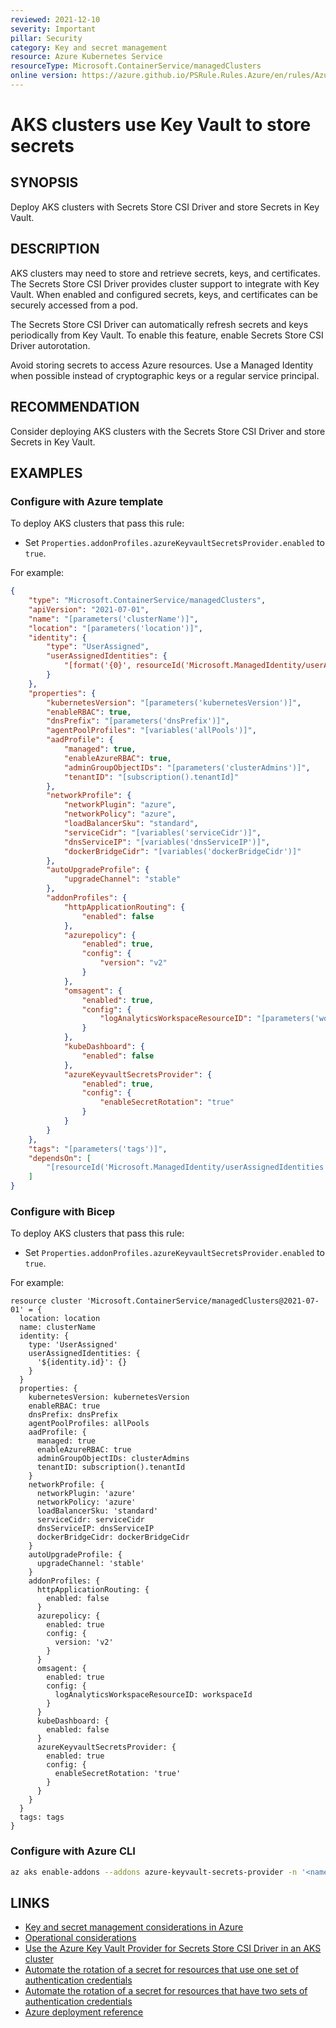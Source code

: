 ```yaml
---
reviewed: 2021-12-10
severity: Important
pillar: Security
category: Key and secret management
resource: Azure Kubernetes Service
resourceType: Microsoft.ContainerService/managedClusters
online version: https://azure.github.io/PSRule.Rules.Azure/en/rules/Azure.AKS.SecretStore/
---
```


# AKS clusters use Key Vault to store secrets

## SYNOPSIS

Deploy AKS clusters with Secrets Store CSI Driver and store Secrets in Key Vault.

## DESCRIPTION

AKS clusters may need to store and retrieve secrets, keys, and certificates.
The Secrets Store CSI Driver provides cluster support to integrate with Key Vault.
When enabled and configured secrets, keys, and certificates can be securely accessed from a pod.

The Secrets Store CSI Driver can automatically refresh secrets and keys periodically from Key Vault.
To enable this feature, enable Secrets Store CSI Driver autorotation.

Avoid storing secrets to access Azure resources.
Use a Managed Identity when possible instead of cryptographic keys or a regular service principal.

## RECOMMENDATION

Consider deploying AKS clusters with the Secrets Store CSI Driver and store Secrets in Key Vault.

## EXAMPLES

### Configure with Azure template

To deploy AKS clusters that pass this rule:

- Set `Properties.addonProfiles.azureKeyvaultSecretsProvider.enabled` to `true`.

For example:

```json
{
    "type": "Microsoft.ContainerService/managedClusters",
    "apiVersion": "2021-07-01",
    "name": "[parameters('clusterName')]",
    "location": "[parameters('location')]",
    "identity": {
        "type": "UserAssigned",
        "userAssignedIdentities": {
            "[format('{0}', resourceId('Microsoft.ManagedIdentity/userAssignedIdentities', parameters('identityName')))]": {}
        }
    },
    "properties": {
        "kubernetesVersion": "[parameters('kubernetesVersion')]",
        "enableRBAC": true,
        "dnsPrefix": "[parameters('dnsPrefix')]",
        "agentPoolProfiles": "[variables('allPools')]",
        "aadProfile": {
            "managed": true,
            "enableAzureRBAC": true,
            "adminGroupObjectIDs": "[parameters('clusterAdmins')]",
            "tenantID": "[subscription().tenantId]"
        },
        "networkProfile": {
            "networkPlugin": "azure",
            "networkPolicy": "azure",
            "loadBalancerSku": "standard",
            "serviceCidr": "[variables('serviceCidr')]",
            "dnsServiceIP": "[variables('dnsServiceIP')]",
            "dockerBridgeCidr": "[variables('dockerBridgeCidr')]"
        },
        "autoUpgradeProfile": {
            "upgradeChannel": "stable"
        },
        "addonProfiles": {
            "httpApplicationRouting": {
                "enabled": false
            },
            "azurepolicy": {
                "enabled": true,
                "config": {
                    "version": "v2"
                }
            },
            "omsagent": {
                "enabled": true,
                "config": {
                    "logAnalyticsWorkspaceResourceID": "[parameters('workspaceId')]"
                }
            },
            "kubeDashboard": {
                "enabled": false
            },
            "azureKeyvaultSecretsProvider": {
                "enabled": true,
                "config": {
                    "enableSecretRotation": "true"
                }
            }
        }
    },
    "tags": "[parameters('tags')]",
    "dependsOn": [
        "[resourceId('Microsoft.ManagedIdentity/userAssignedIdentities', parameters('identityName'))]"
    ]
}
```

### Configure with Bicep

To deploy AKS clusters that pass this rule:

- Set `Properties.addonProfiles.azureKeyvaultSecretsProvider.enabled` to `true`.

For example:

```bicep
resource cluster 'Microsoft.ContainerService/managedClusters@2021-07-01' = {
  location: location
  name: clusterName
  identity: {
    type: 'UserAssigned'
    userAssignedIdentities: {
      '${identity.id}': {}
    }
  }
  properties: {
    kubernetesVersion: kubernetesVersion
    enableRBAC: true
    dnsPrefix: dnsPrefix
    agentPoolProfiles: allPools
    aadProfile: {
      managed: true
      enableAzureRBAC: true
      adminGroupObjectIDs: clusterAdmins
      tenantID: subscription().tenantId
    }
    networkProfile: {
      networkPlugin: 'azure'
      networkPolicy: 'azure'
      loadBalancerSku: 'standard'
      serviceCidr: serviceCidr
      dnsServiceIP: dnsServiceIP
      dockerBridgeCidr: dockerBridgeCidr
    }
    autoUpgradeProfile: {
      upgradeChannel: 'stable'
    }
    addonProfiles: {
      httpApplicationRouting: {
        enabled: false
      }
      azurepolicy: {
        enabled: true
        config: {
          version: 'v2'
        }
      }
      omsagent: {
        enabled: true
        config: {
          logAnalyticsWorkspaceResourceID: workspaceId
        }
      }
      kubeDashboard: {
        enabled: false
      }
      azureKeyvaultSecretsProvider: {
        enabled: true
        config: {
          enableSecretRotation: 'true'
        }
      }
    }
  }
  tags: tags
}
```

<!-- external:avm avm/res/container-service/managed-cluster enableKeyvaultSecretsProvider -->

### Configure with Azure CLI

```bash
az aks enable-addons --addons azure-keyvault-secrets-provider -n '<name>' -g '<resource_group>'
```

## LINKS

- [Key and secret management considerations in Azure](https://learn.microsoft.com/azure/architecture/framework/security/design-storage-keys#operational-considerations)
- [Operational considerations](https://learn.microsoft.com/azure/architecture/framework/security/design-storage-keys#operational-considerations)
- [Use the Azure Key Vault Provider for Secrets Store CSI Driver in an AKS cluster](https://learn.microsoft.com/azure/aks/csi-secrets-store-driver)
- [Automate the rotation of a secret for resources that use one set of authentication credentials](https://learn.microsoft.com/azure/key-vault/secrets/tutorial-rotation)
- [Automate the rotation of a secret for resources that have two sets of authentication credentials](https://learn.microsoft.com/azure/key-vault/secrets/tutorial-rotation-dual)
- [Azure deployment reference](https://learn.microsoft.com/azure/templates/microsoft.containerservice/managedclusters#ManagedClusterAutoUpgradeProfile)
